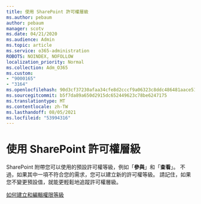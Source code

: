 ```yaml
---
title: 使用 SharePoint 許可權層級
ms.author: pebaum
author: pebaum
manager: scotv
ms.date: 04/21/2020
ms.audience: Admin
ms.topic: article
ms.service: o365-administration
ROBOTS: NOINDEX, NOFOLLOW
localization_priority: Normal
ms.collection: Adm_O365
ms.custom:
- "9000165"
- "3164"
ms.openlocfilehash: 90d3cf37230afaa34cfe8d2cccf9a06323c8ddc486481aace514086cd4fa19ab
ms.sourcegitcommit: b5f7da89a650d2915dc652449623c78be6247175
ms.translationtype: MT
ms.contentlocale: zh-TW
ms.lasthandoff: 08/05/2021
ms.locfileid: "53994316"
---
```

# <a name="working-with-sharepoint-permission-levels"></a>使用 SharePoint 許可權層級

SharePoint 附帶您可以使用的預設許可權等級，例如「**參與**」和「**查看**」。 不過，如果其中一項不符合您的需求，您可以建立新的許可權等級。 請記住，如果您不變更預設值，就能更輕鬆地追蹤許可權層級。

[如何建立和編輯權限等級](https://docs.microsoft.com/sharepoint/how-to-create-and-edit-permission-levels)